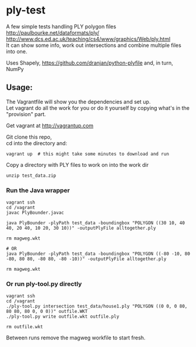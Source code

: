 # ply-test

A few simple tests handling PLY polygon files   
http://paulbourke.net/dataformats/ply/   
http://www.dcs.ed.ac.uk/teaching/cs4/www/graphics/Web/ply.html   
It can show some info, work out intersections and combine multiple files into one.  

Uses Shapely, https://github.com/dranjan/python-plyfile and, in turn, NumPy   

## Usage:  

The Vagrantfile will show you the dependencies and set up.  
Let vagrant do all the work for you or do it yourself by copying what's in the "provision" part.    

Get vagrant at http://vagrantup.com  

Git clone this repo,  
cd into the directory and:  
```
vagrant up  # this might take some minutes to download and run  
```

Copy a directory with PLY files to work on into the work dir  
```
unzip test_data.zip
```

### Run the Java wrapper
```
vagrant ssh
cd /vagrant
javac PlyBounder.javac

java PlyBounder -plyPath test_data -boundingbox "POLYGON ((30 10, 40 40, 20 40, 10 20, 30 10))" -outputPlyFile alltogether.ply

rm magweg.wkt

# OR
java PlyBounder -plyPath test_data -boundingbox "POLYGON ((-80 -10, 80 -80, 80 80, -80 80, -80 -10))" -outputPlyFile alltogether.ply

rm magweg.wkt
```

### Or run ply-tool.py directly
```
vagrant ssh
cd /vagrant
./ply-tool.py intersection test_data/house1.ply "POLYGON ((0 0, 0 80, 80 80, 80 0, 0 0))" outfile.WKT
./ply-tool.py write outfile.wkt outfile.ply

rm outfile.wkt
```

Between runs remove the magweg workfile to start fresh.  
